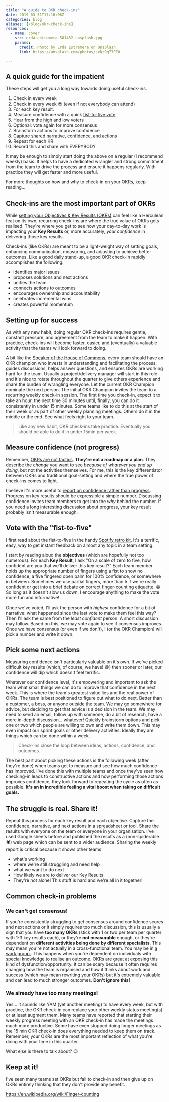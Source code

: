 ```yaml
---
title: "A guide to OKR check-ins"
date: 2019-03-31T17:16:06Z
categories: blog  
aliases: [/blog/okr-check-ins]
resources:
  - name: cover
    src: erda-estremera-581452-unsplash.jpg
    params:
      credit: Photo by Erda Estremera on Unsplash
      link: https://unsplash.com/photos/sxNt9g77PE0

---
```

## A quick guide for the impatient
These steps will get you a long way towards doing useful check-ins. 

1. Check in every week
2. Check in every week :wink: (even if not everybody can attend)
3. For each key result:
  1. Measure confidence with a quick [fist-to-five vote](#f2f)
  1. Hear from the high and low voters
  1. Optional: vote again for more consensus
  1. Brainstorm actions to improve confidence
  2. [Capture shared narrative, confidence, and actions](/blog/free-okr-tracking-templates)
1. Repeat for each KR
2. Record this and share with EVERYBODY

It may be enough to simply start doing the above on a regular (I recommend weekly) basis. It helps to have a dedicated wrangler and strong commitment from the team to drive the process and ensure it happens regularly. With practice they will get faster and more useful. 

For more thoughts on how and why to check-in on your OKRs, keep reading...

## Check-ins are the most important part of OKRs

While [setting your Objectives & Key Results (OKRs)](/blog/running-an-okr-setting-workshop) can feel like a Herculean feat on its own, recurring check-ins are where the true value of OKRs gets realised. They're where you get to see how your day-to-day work is impacting your **Key Results** or, more accurately, _your confidence_ in delivering those key results.

Check-ins (like OKRs) are meant to be a light-weight way of setting goals, enhancing communication, measuring, and adjusting to achieve better outcomes. Like a good daily stand-up, a good OKR check-in rapidly accomplishes the following:

- identifies major issues
- proposes solutions and next actions
- unifies the team
- connects actions to outcomes
- encourages ownership and accountability
- celebrates incremental wins 
- creates powerful momentum


## Setting up for success
As with any new habit, doing regular OKR check-ins requires gentle, constant pressure, and agreement from the team to make it happen. With practice, check-ins will become faster, easier, and (eventually) a valuable activity that the teams will look forward to doing.

A bit like the [Speaker of the House of Commons](https://en.wikipedia.org/wiki/Speaker_of_the_House_of_Commons_(United_Kingdom)), every team should have an OKR champion who invests in understanding and facilitating the process, guides discussions, helps answer questions, and ensures OKRs are working hard for the team. Usually a project/delivery manager will start in this role and it's nice to rotate throughout the quarter to give others experience and share the burden of wrangling everyone. Let the current OKR Champion nominate the next person. The initial OKR Champion invites the team to a recurring weekly check-in session. The first time you check-in, expect it to take an hour, the next time 30 minutes until, finally, you can do it consistently in under 15 minutes. Some teams like to do this at the start of their week or as part of other weekly planning meetings. Others do it in the middle or the end. See what feels right to your team.

> Like any new habit, OKR check-ins take practice. Eventually you should be able to do it in under 15min per week.

## Measure confidence (not progress)
Remember, [OKRs are not tactics](/blog/okrs-are-not-tactics). **They're not a roadmap or a plan**. They describe the _change_ you want to see _because of whatever you end up doing_, but not the activities themselves. For me, this is the key differentiator between OKRs and traditional goal-setting and where the true power of check-ins comes to light. 

I believe it's more useful to [report on confidence rather than progress](/blog/measure-confidence-not-progress). Progress on key results should be expressible a simple number. Discussing confidence invites team members to get into the _why_ behind the number. If you need a long interesting discussion about progress, your key result probably isn't measurable enough.

<a name="f2f"></a>

## Vote with the "fist-to-five"
I first read about the fist-to-five in the handy [Spotify retro kit](https://labs.spotify.com/2017/12/15/spotify-retro-kit/). It's a terrific, easy, way to get instant feedback on almost any topic in a team setting. 

I start by reading aloud the **objectives** (which are hopefully not too numerous). For each **Key Result**, I ask "On a scale of zero to five, how confident are you that we'll deliver this key result?" Each team member holds up the appropriate number of fingers using a fist to show no confidence, a five fingered open palm for 100% confidence, or somewhere in between. Sometimes we use partial fingers, more than 5 if we're really confident or get into a brief debate on [correct finger-counting etiquette](https://en.wikipedia.org/wiki/Finger-counting). :grin: So long as it doesn't slow us down, I encourage anything to make the vote more fun and informative!

Once we've voted, I'll ask the person with _highest_ confidence for a bit of narrative: what happened since the last vote to make them feel this way? Then I'll ask the same from the _least confident_ person. A short discussion may follow. Based on this, we may vote again to see if consensus improves. Once we have consensus (or even if we don't), I (or the OKR Champion) will pick a number and write it down.

## Pick some next actions
Measuring confidence isn't particularly valuable on it's own. If we've picked difficult key results (which, of course, we have! :smile:) then sooner or later, our confidence will dip which doesn't feel terrific.

Whatever our confidence level, it's empowering and important to ask the team what small things we can do to improve that confidence in the next week. This is where the team's greatest value lies and the real power of OKRs. The team is best positioned to figure out what to do next. Better than a customer, a boss, or anyone outside the team. We may go somewhere for advice, but deciding to get that advice is a decision in the team. We may need to send an email, follow up with someone, do a bit of research, have a more in-depth discussion... whatever! Quickly brainstorm options and pick one or two which people are willing to own and write them down. This may even impact our sprint goals or other delivery activities. Ideally they are things which can be done within a week.

> Check-ins close the loop between ideas, actions, confidence, and outcomes.

The best part about picking these actions is the following week (after they're done) when teams get to measure and see how much confidence has improved. I've done this with multiple teams and once they've seen how checking-in leads to constructive actions and how performing those actions improves confidence, they look forward to repeating the cycle as often as possible. **It's an in incredible feeling a vital boost when taking on difficult goals.** 

## The struggle is real. Share it!
Repeat this process for each key result and each objective. Capture the confidence, narrative, and next actions in a [spreadsheet or tool](/blog/free-okr-tracking-templates). Share the results with everyone on the team or everyone in your organisation. I've used Google sheets before and published the results as a (non-spiderable :spider:) web page which can be sent to a wider audience. Sharing the weekly report is critical because it shows other teams 
- what's working
- where we're still struggling and need help
- what we want to do next
- How likely we are to deliver our Key Results
- They're not alone! This stuff is hard and we're all in it together!

## Common check-in problems
### We can't get consensus!
If you're consistently struggling to get consensus around confidence scores and next actions or it simply requires too much discussion, this is usually a sign that  you have **too many OKRs** (stick with 1 or two per team per quarter with 1-3 key results each), or they're **not measurable** enough, or they're dependent on **different activities being done by different specialists**. This may mean you're not actually in a cross-functional team. You may be in [a work group.](https://dzone.com/articles/workgroups-vs-teams). 
This happens when you're dependent on individuals with special knowledge to realise an outcome. 
OKRs are great at exposing this kind of dysfunction/opportunity. It can be scary because it often requires changing how the team is organised and how it thinks about work and success (which may mean rewriting your OKRs) but it's extremely valuable and can lead to much stronger outcomes. **Don't ignore this!**

### We already have too many meetings!
Yes... it sounds like YAM (yet another meeting) to have every week, but with practice, the OKR check-in can replace your other weekly status meeting(s) or at least augment them. Many teams have reported that starting their weekly progress meeting with an OKR check-in has made the meetings much more productive. Some have even stopped doing longer meetings as the 15 min OKR check-in does everything needed to keep them on track. Remember, your OKRs are the most important reflection of what you're doing with your time in this quarter. 
  
  What else is there to talk about?  :wink:


## Keep at it!
I've seen many teams set OKRs but fail to check-in and then give up on OKRs entirely thinking that they don't provide any benefit. 




https://en.wikipedia.org/wiki/Finger-counting
